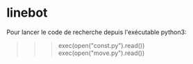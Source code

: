 # linebot

Pour lancer le code de recherche depuis l'exécutable python3:
>>> exec(open("const.py").read())
>>> exec(open("move.py").read())
